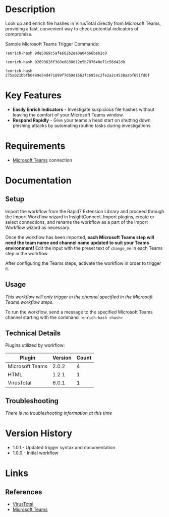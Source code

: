 # Description

Look up and enrich file hashes in VirusTotal directly from Microsoft Teams, providing a fast, convenient way to check potential indicators of compromise. 

Sample Microsoft Teams Trigger Commands:

`!enrich-hash 9de5069c5afe602b2ea0a04b66beb2c0`

`!enrich-hash 02699626f388ed830012e5b787640e71c56d42d8`

`!enrich-hash 275a021bbfb6489e54d471899f7db9d1663fc695ec2fe2a2c4538aabf651fd0f`


# Key Features

* **Easily Enrich Indicators** - Investigate suspicious file hashes without leaving the comfort of your Microsoft Teams window.
* **Respond Rapidly** - Give your teams a head start on shutting down phishing attacks by automating routine tasks during investigations.

# Requirements

* [Microsoft Teams](https://insightconnect.help.rapid7.com/docs/microsoft-teams) connection

# Documentation

## Setup

Import the workflow from the Rapid7 Extension Library and proceed through the Import Workflow wizard in InsightConnect. Import plugins, create or select connections, and rename the workflow as a part of the Import Workflow wizard as necessary.

Once the workflow has been imported, **each Microsoft Teams step will need the team name and channel name updated to suit your Teams environment!** Edit the input with the preset text of `change_me` in each Teams step in the workflow.

After configuring the Teams steps, activate the workflow in order to trigger it.

## Usage

*This workflow will only trigger in the channel specified in the Microsoft Teams workflow steps.*

To run the workflow, send a message to the specified Microsoft Teams channel starting with the command `!enrich-hash <hash>`

## Technical Details

Plugins utilized by workflow:

|Plugin|Version|Count|
|----|----|--------|
|Microsoft Teams|2.0.2|4|
|HTML|1.2.1|1|
|VirusTotal|6.0.1|1|

## Troubleshooting

_There is no troubleshooting information at this time_

# Version History

* 1.0.1 - Updated trigger syntax and documentation
* 1.0.0 - Initial workflow

# Links

## References

* [VirusTotal](https://www.virustotal.com/gui/home/upload)
* [Microsoft Teams](https://products.office.com/en-US/microsoft-teams/group-chat-software)
